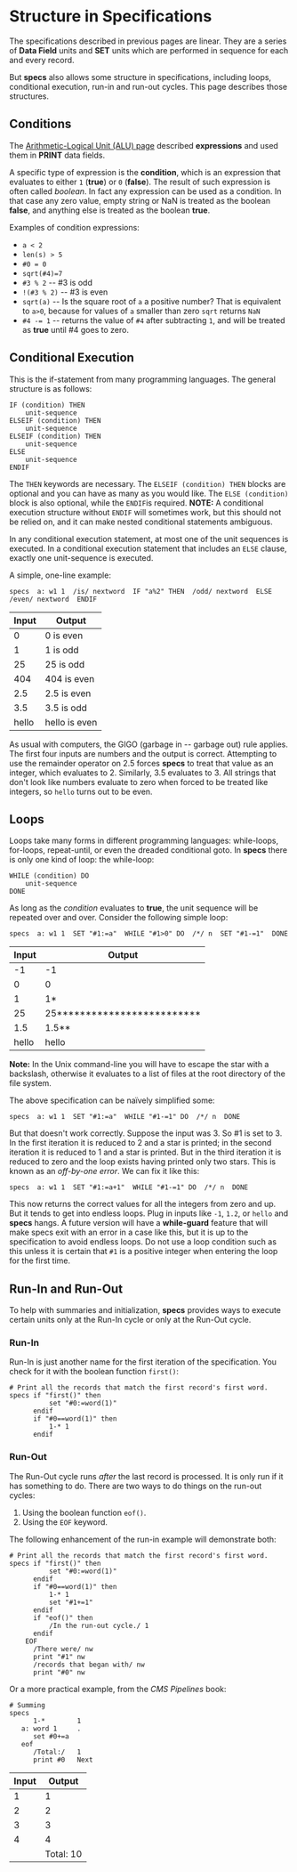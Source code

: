 # Structure in Specifications
The specifications described in previous pages are linear. They are a series of **Data Field** units and **SET** units which are performed in sequence for each and every record.

But **specs** also allows some structure in specifications, including loops, conditional execution, run-in and run-out cycles. This page describes those structures.

## Conditions
The [Arithmetic-Logical Unit (ALU) page](alu.md) described **expressions** and used them in **PRINT** data fields. 

A specific type of expression is the **condition**, which is an expression that evaluates to either `1` (**true**) or `0` (**false**).  The result of such expression is often called *boolean*. In fact any expression can be used as a condition. In that case any zero value, empty string or NaN is treated as the boolean **false**, and anything else is treated as the boolean **true**.

Examples of condition expressions:
* `a < 2`
* `len(s) > 5`
* `#0 = 0`
* `sqrt(#4)=7`
* `#3 % 2` -- #3 is odd
* `!(#3 % 2)` -- #3 is even
* `sqrt(a)` -- Is the square root of `a` a positive number? That is equivalent to `a>0`, because for values of `a` smaller than zero `sqrt` returns `NaN`
* `#4 -= 1` -- returns the value of `#4` after subtracting `1`, and will be treated as **true** until #4 goes to zero.

## Conditional Execution
This is the if-statement from many programming languages. The general structure is as follows:
```
IF (condition) THEN 
    unit-sequence
ELSEIF (condition) THEN
    unit-sequence
ELSEIF (condition) THEN
    unit-sequence
ELSE
    unit-sequence
ENDIF
```
The `THEN` keywords are necessary. The `ELSEIF (condition) THEN` blocks are optional and you can have as many as you would like. The `ELSE (condition)` block is also optional, while the `ENDIF`is required. **NOTE:** A conditional execution structure without `ENDIF` will sometimes work, but this should not be relied on, and it can make nested conditional statements ambiguous.

In any conditional execution statement, at most one of the unit sequences is executed. In a conditional execution statement that includes an `ELSE` clause, exactly one unit-sequence is executed.

A simple, one-line example:

`specs  a: w1 1  /is/ nextword  IF "a%2" THEN  /odd/ nextword  ELSE  /even/ nextword  ENDIF`

| Input | Output |
| ----- | ------ |
| 0 | 0 is even |
| 1 | 1 is odd |
| 25 | 25 is odd |
| 404 | 404 is even|
| 2.5 | 2.5 is even |
| 3.5 | 3.5 is odd |
| hello | hello is even|

As usual with computers, the GIGO (garbage in -- garbage out) rule applies. The first four inputs are numbers and the output is correct. Attempting to use the remainder operator on 2.5 forces **specs** to treat that value as an integer, which evaluates to 2. Similarly, 3.5 evaluates to 3. All strings that don't look like numbers evaluate to zero when forced to be treated like integers, so `hello` turns out to be even.

## Loops
Loops take many forms in different programming languages: while-loops, for-loops, repeat-until, or even the dreaded conditional goto.  In **specs** there is only one kind of loop: the while-loop:
```
WHILE (condition) DO
    unit-sequence
DONE
```
As long as the *condition* evaluates to **true**, the unit sequence will be repeated over and over.
Consider the following simple loop:

`specs  a: w1 1  SET "#1:=a"  WHILE "#1>0" DO  /*/ n  SET "#1-=1"  DONE`

| Input | Output |
| ----- | ------ |
| -1 | -1 |
| 0 | 0 |
| 1 | 1* |
| 25 | 25************************* |
| 1.5 | 1.5** |
| hello | hello |

**Note:** In the Unix command-line you will have to escape the star with a backslash, otherwise it evaluates to a list of files at the root directory of the file system.

The above specification can be naïvely simplified some:

`specs  a: w1 1  SET "#1:=a"  WHILE "#1-=1" DO  /*/ n  DONE`

But that doesn't work correctly. Suppose the input was 3. So #1 is set to 3. In the first iteration it is reduced to 2 and a star is printed; in the second iteration it is reduced to 1 and a star is printed. But in the third iteration it is reduced to zero and the loop exists having printed only two stars. This is known as an *off-by-one error*. We can fix it like this:

`specs  a: w1 1  SET "#1:=a+1"  WHILE "#1-=1" DO  /*/ n  DONE`

This now returns the correct values for all the integers from zero and up.  But it tends to get into endless loops. Plug in inputs like `-1`, `1.2`, or `hello` and **specs** hangs. A future version will have a **while-guard** feature that will make specs exit with an error in a case like this, but it is up to the specification to avoid endless loops. Do not use a loop condition such as this unless it is certain that `#1` is a positive integer when entering the loop for the first time.

## Run-In and Run-Out
To help with summaries and initialization, **specs** provides ways to execute certain units only at the Run-In cycle or only at the Run-Out cycle.

### Run-In
Run-In is just another name for the first iteration of the specification. You check for it with the boolean function `first()`:
```
# Print all the records that match the first record's first word.
specs if "first()" then
          set "#0:=word(1)"
      endif
      if "#0==word(1)" then
          1-* 1
      endif
```

### Run-Out
The Run-Out cycle runs *after* the last record is processed. It is only run if it has something to do. There are two ways to do things on the run-out cycles:
1. Using the boolean function `eof()`.
2. Using the `EOF` keyword.

The following enhancement of the run-in example will demonstrate both:
```
# Print all the records that match the first record's first word.
specs if "first()" then
          set "#0:=word(1)"
      endif
      if "#0==word(1)" then
          1-* 1
          set "#1+=1"
      endif
      if "eof()" then
          /In the run-out cycle./ 1
      endif
    EOF
      /There were/ nw
      print "#1" nw
      /records that began with/ nw
      print "#0" nw
```
Or a more practical example, from the *CMS Pipelines* book:
```
# Summing
specs
      1-*        1
   a: word 1     .
      set #0+=a
   eof
      /Total:/   1
      print #0   Next
```
| Input | Output |
| ----- | ------ |
| 1 | 1 |
| 2 | 2 |
| 3 | 3 |
| 4 | 4 |
| | Total: 10 |

